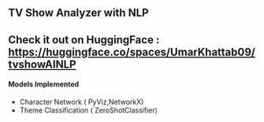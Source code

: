 ## TV Show Analyzer with NLP

## Check it out on HuggingFace : https://huggingface.co/spaces/UmarKhattab09/tvshowAINLP

#### Models Implemented
- Character Network ( PyViz,NetworkX)
- Theme Classification ( ZeroShotClassifier)
